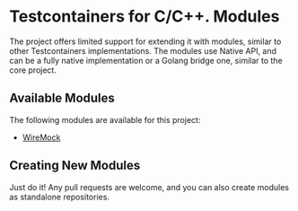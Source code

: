 # Testcontainers for C/C++. Modules

The project offers limited support for extending it with modules,
similar to other Testcontainers implementations.
The modules use Native API, and
can be a fully native implementation or
a Golang bridge one, similar to the core project.

## Available Modules

The following modules are available for this project:

- [WireMock](./wiremock/README.md)

## Creating New Modules

Just do it! Any pull requests are welcome,
and you can also create modules as standalone repositories.
